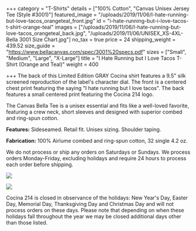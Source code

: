 +++
category = "T-Shirts"
details = ["100% Cotton", "Canvas Unisex Jersey Tee (Style #3001)"]
featured_image = "/uploads/2019/11/06/I-hate-running-but-love-tacos_orangeteal_front.jpg"
id = "i-hate-running-but-i-love-tacos-t-shirt-orange-teal"
images = ["/uploads/2019/11/06/I-hate-running-but-love-tacos_orangeteal_back.jpg", "/uploads/2019/11/06/UNISEX_XS-4XL-Bella 3001 Size Chart.jpg"]
no_tax = true
price = 24
shipping_weight = 439.52
size_guide = "https://www.bellacanvas.com/spec/3001%20specs.pdf"
sizes = ["Small", "Medium", "Large", "X-Large"]
title = "I Hate Running but I Love Tacos T-Shirt (Orange and Teal)"
weight = 400

+++
The back of this Limited Edition GRAY Cocina shirt features a 9.5" silk screened reproduction of the label's character dial. The front is a centered chest print featuring the saying "I hate running but I love tacos". The back features a small centered print featuring the Cocina 214 logo.

The Canvas Bella Tee is a unisex essential and fits like a well-loved favorite, featuring a crew neck, short sleeves and designed with superior combed and ring-spun cotton.

**Features:** Sideseamed. Retail fit. Unisex sizing. Shoulder taping.

**Fabrication:** 100% Airlume combed and ring-spun cotton, 32 single 4.2 oz.

We do not process or ship any orders on Saturdays or Sundays. We process orders Monday-Friday, excluding holidays and require 24 hours to process each order before shipping.

![](/uploads/2019/11/06/I-hate-running-but-love-tacos_orangeteal_front.jpg)

![](/uploads/2019/11/06/I-hate-running-but-love-tacos_orangeteal_back.jpg)

Cocina 214 is closed in observance of the holidays: New Year's Day, Easter Day, Memorial Day, Thanksgiving Day and Christmas Day and will not process orders on these days. Please note that depending on when these holidays fall throughout the year we may be closed additional days other than those listed.